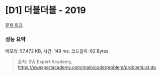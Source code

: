# [D1] 더블더블 - 2019 

[문제 링크](https://swexpertacademy.com/main/code/problem/problemDetail.do?contestProbId=AV5QDEX6AqwDFAUq) 

### 성능 요약

메모리: 57,472 KB, 시간: 149 ms, 코드길이: 62 Bytes



> 출처: SW Expert Academy, https://swexpertacademy.com/main/code/problem/problemList.do